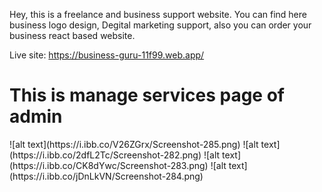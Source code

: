 Hey, this is a freelance and business support website. You can find here business logo design, Degital marketing support, also you can order your business react based website.

Live site: https://business-guru-11f99.web.app/

<h1> This is manage services page of admin</h1>
![alt text](https://i.ibb.co/V26ZGrx/Screenshot-285.png)
![alt text](https://i.ibb.co/2dfL2Tc/Screenshot-282.png)
![alt text](https://i.ibb.co/CK8dYwc/Screenshot-283.png)
![alt text](https://i.ibb.co/jDnLkVN/Screenshot-284.png)
